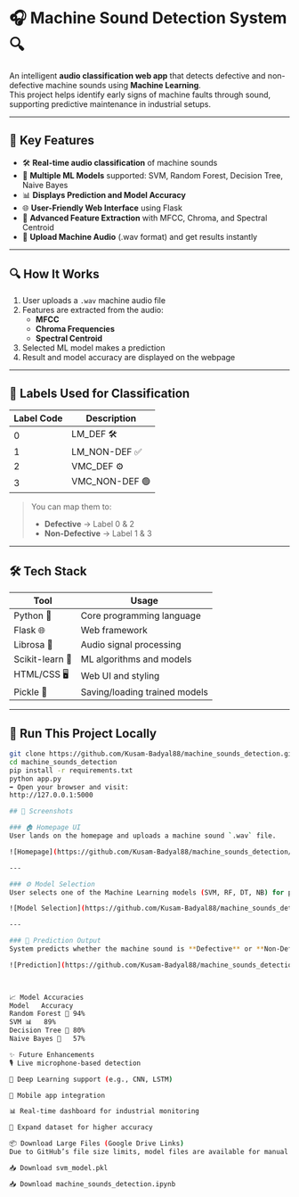 # 🎧 Machine Sound Detection System 🔍

An intelligent **audio classification web app** that detects defective and non-defective machine sounds using **Machine Learning**.  
This project helps identify early signs of machine faults through sound, supporting predictive maintenance in industrial setups.

---

## 🌟 **Key Features**

- 🛠️ **Real-time audio classification** of machine sounds  
- 🤖 **Multiple ML Models** supported: SVM, Random Forest, Decision Tree, Naive Bayes  
- 📊 **Displays Prediction and Model Accuracy**  
- 🌐 **User-Friendly Web Interface** using Flask  
- 🎵 **Advanced Feature Extraction** with MFCC, Chroma, and Spectral Centroid  
- 📁 **Upload Machine Audio** (.wav format) and get results instantly  

---

## 🔍 **How It Works**

1. User uploads a `.wav` machine audio file  
2. Features are extracted from the audio:
   - **MFCC**
   - **Chroma Frequencies**
   - **Spectral Centroid**
3. Selected ML model makes a prediction  
4. Result and model accuracy are displayed on the webpage  

---

## 📂 **Labels Used for Classification**

| Label Code | Description         |
|------------|---------------------|
| 0          | LM_DEF 🛠️           |
| 1          | LM_NON-DEF ✅        |
| 2          | VMC_DEF ⚙️          |
| 3          | VMC_NON-DEF 🟢       |

> You can map them to:
> - **Defective** → Label 0 & 2  
> - **Non-Defective** → Label 1 & 3

---

## 🛠️ **Tech Stack**

| Tool           | Usage                            |
|----------------|----------------------------------|
| Python 🐍       | Core programming language         |
| Flask 🌐        | Web framework                    |
| Librosa 🎵      | Audio signal processing           |
| Scikit-learn 🤖 | ML algorithms and models          |
| HTML/CSS 🖥️     | Web UI and styling                |
| Pickle 🧃       | Saving/loading trained models      |

---

## 🚀 **Run This Project Locally**

```bash
git clone https://github.com/Kusam-Badyal88/machine_sounds_detection.git
cd machine_sounds_detection
pip install -r requirements.txt
python app.py
➡️ Open your browser and visit:
http://127.0.0.1:5000

## 📸 Screenshots

### 🏠 Homepage UI  
User lands on the homepage and uploads a machine sound `.wav` file.

![Homepage](https://github.com/Kusam-Badyal88/machine_sounds_detection/blob/master/static/screenshots/homepage.png)

---

### ⚙️ Model Selection  
User selects one of the Machine Learning models (SVM, RF, DT, NB) for prediction.

![Model Selection](https://github.com/Kusam-Badyal88/machine_sounds_detection/blob/master/static/screenshots/model_selection.png?raw=true)

---

### 🎯 Prediction Output  
System predicts whether the machine sound is **Defective** or **Non-Defective** and shows model accuracy.

![Prediction](https://github.com/Kusam-Badyal88/machine_sounds_detection/blob/master/static/screenshots/prediction.png?raw=true)

		

📈 Model Accuracies
Model	Accuracy
Random Forest 🌲	94%
SVM 📊	89%
Decision Tree 🌴	80%
Naive Bayes 🧠	57%

✨ Future Enhancements
🎙️ Live microphone-based detection

🤖 Deep Learning support (e.g., CNN, LSTM)

📱 Mobile app integration

📊 Real-time dashboard for industrial monitoring

🧠 Expand dataset for higher accuracy

📦 Download Large Files (Google Drive Links)
Due to GitHub’s file size limits, model files are available for manual download:

📥 Download svm_model.pkl

📥 Download machine_sounds_detection.ipynb
